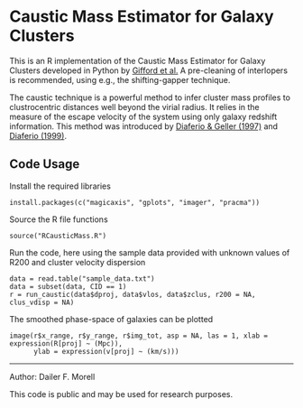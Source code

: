 # Caustic Mass Estimator for Galaxy Clusters 
This is an R implementation of the Caustic Mass Estimator for Galaxy Clusters developed in Python by [Gifford et al.](https://github.com/giffordw/CausticMass)
A pre-cleaning of interlopers is recommended, using e.g., the shifting-gapper technique.

The caustic technique is a powerful method to infer cluster mass profiles to clustrocentric distances well beyond the virial radius. It relies in the measure of the escape velocity of the system using only galaxy redshift information. This method was introduced by [Diaferio & Geller (1997)](https://arxiv.org/abs/astro-ph/9701034) and [Diaferio (1999)](http://arxiv.org/abs/astro-ph/9906331).

Code Usage
----------
Install the required libraries
```
install.packages(c("magicaxis", "gplots", "imager", "pracma"))
```
Source the R file functions
```
source("RCausticMass.R")
```
Run the code, here using the sample data provided with unknown values of R200 and cluster velocity dispersion
```
data = read.table("sample_data.txt")
data = subset(data, CID == 1)
r = run_caustic(data$dproj, data$vlos, data$zclus, r200 = NA, clus_vdisp = NA)
```
The smoothed phase-space of galaxies can be plotted
```
image(r$x_range, r$y_range, r$img_tot, asp = NA, las = 1, xlab = expression(R[proj] ~ (Mpc)), 
      ylab = expression(v[proj] ~ (km/s)))
```
----------
Author: Dailer F. Morell

This code is public and may be used for research purposes.
